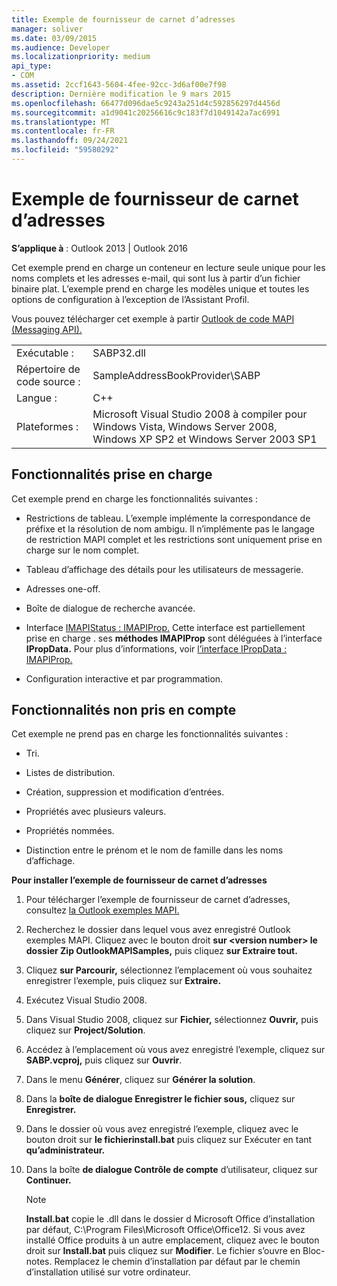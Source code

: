 ```yaml
---
title: Exemple de fournisseur de carnet d’adresses
manager: soliver
ms.date: 03/09/2015
ms.audience: Developer
ms.localizationpriority: medium
api_type:
- COM
ms.assetid: 2ccf1643-5604-4fee-92cc-3d6af00e7f98
description: Dernière modification le 9 mars 2015
ms.openlocfilehash: 66477d096dae5c9243a251d4c592856297d4456d
ms.sourcegitcommit: a1d9041c20256616c9c183f7d1049142a7ac6991
ms.translationtype: MT
ms.contentlocale: fr-FR
ms.lasthandoff: 09/24/2021
ms.locfileid: "59580292"
---
```

# <a name="address-book-provider-sample"></a>Exemple de fournisseur de carnet d’adresses

  
  
**S’applique à** : Outlook 2013 | Outlook 2016 
  
Cet exemple prend en charge un conteneur en lecture seule unique pour les noms complets et les adresses e-mail, qui sont lus à partir d’un fichier binaire plat. L’exemple prend en charge les modèles unique et toutes les options de configuration à l’exception de l’Assistant Profil.
  
Vous pouvez télécharger cet exemple à partir [Outlook de code MAPI (Messaging API).](https://go.microsoft.com/fwlink/?LinkId=129740
)
  
|||
|:-----|:-----|
|Exécutable :  <br/> |SABP32.dll  <br/> |
| Répertoire de code source :  <br/> |SampleAddressBookProvider\SABP  <br/> |
|Langue :  <br/> |C++  <br/> |
|Plateformes :  <br/> |Microsoft Visual Studio 2008 à compiler pour Windows Vista, Windows Server 2008, Windows XP SP2 et Windows Server 2003 SP1  <br/> |
   
## <a name="supported-features"></a>Fonctionnalités prise en charge

Cet exemple prend en charge les fonctionnalités suivantes :
  
- Restrictions de tableau. L’exemple implémente la correspondance de préfixe et la résolution de nom ambigu. Il n’implémente pas le langage de restriction MAPI complet et les restrictions sont uniquement prise en charge sur le nom complet.
    
- Tableau d’affichage des détails pour les utilisateurs de messagerie. 
    
- Adresses one-off.
    
- Boîte de dialogue de recherche avancée.
    
- Interface [IMAPIStatus : IMAPIProp.](imapistatusimapiprop.md) Cette interface est partiellement prise en charge . ses **méthodes IMAPIProp** sont déléguées à l’interface **IPropData.** Pour plus d’informations, voir [l’interface IPropData : IMAPIProp.](ipropdataimapiprop.md) 
    
- Configuration interactive et par programmation.
    
## <a name="unsupported-features"></a>Fonctionnalités non pris en compte

Cet exemple ne prend pas en charge les fonctionnalités suivantes :
  
- Tri.
    
- Listes de distribution.
    
- Création, suppression et modification d’entrées.
    
- Propriétés avec plusieurs valeurs.
    
- Propriétés nommées.
    
- Distinction entre le prénom et le nom de famille dans les noms d’affichage.
    
 **Pour installer l’exemple de fournisseur de carnet d’adresses**
  
1. Pour télécharger l’exemple de fournisseur de carnet d’adresses, consultez [la Outlook exemples MAPI.](downloading-the-outlook-mapi-samples.md)
    
2. Recherchez le dossier dans lequel vous avez enregistré Outlook exemples MAPI. Cliquez avec le bouton droit **sur \<version number\> le dossier Zip OutlookMAPISamples,** puis cliquez **sur Extraire tout.**
    
3. Cliquez **sur Parcourir,** sélectionnez l’emplacement où vous souhaitez enregistrer l’exemple, puis cliquez sur **Extraire.**
    
4. Exécutez Visual Studio 2008.
    
5. Dans Visual Studio 2008, cliquez sur **Fichier,** sélectionnez **Ouvrir,** puis cliquez sur **Project/Solution**.
    
6. Accédez à l’emplacement où vous avez enregistré l’exemple, cliquez sur **SABP.vcproj,** puis cliquez sur **Ouvrir**.
    
7. Dans le menu **Générer**, cliquez sur **Générer la solution**.
    
8. Dans la **boîte de dialogue Enregistrer le fichier sous,** cliquez sur **Enregistrer.**
    
9. Dans le dossier où vous avez enregistré l’exemple, cliquez avec le bouton droit sur **le fichierinstall.bat** puis cliquez sur Exécuter en tant **qu’administrateur.**
    
10. Dans la boîte **de dialogue Contrôle de compte** d’utilisateur, cliquez sur **Continuer.**
    
    > [!NOTE]
    > **Install.bat** copie le .dll dans le dossier d Microsoft Office d’installation par défaut, C:\Program Files\Microsoft Office\Office12\. Si vous avez installé Office produits à un autre emplacement, cliquez avec le bouton droit sur **Install.bat** puis cliquez sur **Modifier**. Le fichier s’ouvre en Bloc-notes. Remplacez le chemin d’installation par défaut par le chemin d’installation utilisé sur votre ordinateur. 
  

